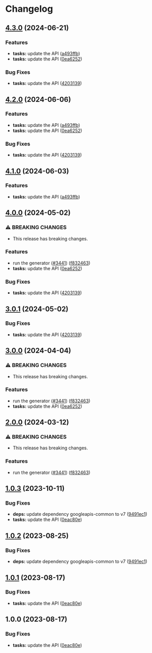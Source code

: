 # Changelog

## [4.3.0](https://github.com/googleapis/google-api-nodejs-client/compare/tasks-v4.2.0...tasks-v4.3.0) (2024-06-21)


### Features

* **tasks:** update the API ([a493ffb](https://github.com/googleapis/google-api-nodejs-client/commit/a493ffbefaa6b7cd934ddc801e36dc9db4188dc5))
* **tasks:** update the API ([0ea6252](https://github.com/googleapis/google-api-nodejs-client/commit/0ea62529dcc3df79d8f7b9008ab595e332b39ffa))


### Bug Fixes

* **tasks:** update the API ([4203139](https://github.com/googleapis/google-api-nodejs-client/commit/4203139d06bd3b8487d1d0e2d29b92ba7d9a6975))

## [4.2.0](https://github.com/googleapis/google-api-nodejs-client/compare/tasks-v4.1.0...tasks-v4.2.0) (2024-06-06)


### Features

* **tasks:** update the API ([a493ffb](https://github.com/googleapis/google-api-nodejs-client/commit/a493ffbefaa6b7cd934ddc801e36dc9db4188dc5))
* **tasks:** update the API ([0ea6252](https://github.com/googleapis/google-api-nodejs-client/commit/0ea62529dcc3df79d8f7b9008ab595e332b39ffa))


### Bug Fixes

* **tasks:** update the API ([4203139](https://github.com/googleapis/google-api-nodejs-client/commit/4203139d06bd3b8487d1d0e2d29b92ba7d9a6975))

## [4.1.0](https://github.com/googleapis/google-api-nodejs-client/compare/tasks-v4.0.0...tasks-v4.1.0) (2024-06-03)


### Features

* **tasks:** update the API ([a493ffb](https://github.com/googleapis/google-api-nodejs-client/commit/a493ffbefaa6b7cd934ddc801e36dc9db4188dc5))

## [4.0.0](https://github.com/googleapis/google-api-nodejs-client/compare/tasks-v3.0.1...tasks-v4.0.0) (2024-05-02)


### ⚠ BREAKING CHANGES

* This release has breaking changes.

### Features

* run the generator ([#3441](https://github.com/googleapis/google-api-nodejs-client/issues/3441)) ([f832463](https://github.com/googleapis/google-api-nodejs-client/commit/f832463312572dc58fe89f9254282982a520d1df))
* **tasks:** update the API ([0ea6252](https://github.com/googleapis/google-api-nodejs-client/commit/0ea62529dcc3df79d8f7b9008ab595e332b39ffa))


### Bug Fixes

* **tasks:** update the API ([4203139](https://github.com/googleapis/google-api-nodejs-client/commit/4203139d06bd3b8487d1d0e2d29b92ba7d9a6975))

## [3.0.1](https://github.com/googleapis/google-api-nodejs-client/compare/tasks-v3.0.0...tasks-v3.0.1) (2024-05-02)


### Bug Fixes

* **tasks:** update the API ([4203139](https://github.com/googleapis/google-api-nodejs-client/commit/4203139d06bd3b8487d1d0e2d29b92ba7d9a6975))

## [3.0.0](https://github.com/googleapis/google-api-nodejs-client/compare/tasks-v2.0.0...tasks-v3.0.0) (2024-04-04)


### ⚠ BREAKING CHANGES

* This release has breaking changes.

### Features

* run the generator ([#3441](https://github.com/googleapis/google-api-nodejs-client/issues/3441)) ([f832463](https://github.com/googleapis/google-api-nodejs-client/commit/f832463312572dc58fe89f9254282982a520d1df))
* **tasks:** update the API ([0ea6252](https://github.com/googleapis/google-api-nodejs-client/commit/0ea62529dcc3df79d8f7b9008ab595e332b39ffa))

## [2.0.0](https://github.com/googleapis/google-api-nodejs-client/compare/tasks-v1.0.3...tasks-v2.0.0) (2024-03-12)


### ⚠ BREAKING CHANGES

* This release has breaking changes.

### Features

* run the generator ([#3441](https://github.com/googleapis/google-api-nodejs-client/issues/3441)) ([f832463](https://github.com/googleapis/google-api-nodejs-client/commit/f832463312572dc58fe89f9254282982a520d1df))

## [1.0.3](https://github.com/googleapis/google-api-nodejs-client/compare/tasks-v1.0.2...tasks-v1.0.3) (2023-10-11)


### Bug Fixes

* **deps:** update dependency googleapis-common to v7 ([9491ec1](https://github.com/googleapis/google-api-nodejs-client/commit/9491ec1cdc3c413e7d73edcfcd59cf5c28a7c855))
* **tasks:** update the API ([0eac80e](https://github.com/googleapis/google-api-nodejs-client/commit/0eac80eb8e0af9cb0181410a7ef6ff324a0ef789))

## [1.0.2](https://github.com/googleapis/google-api-nodejs-client/compare/tasks-v1.0.1...tasks-v1.0.2) (2023-08-25)


### Bug Fixes

* **deps:** update dependency googleapis-common to v7 ([9491ec1](https://github.com/googleapis/google-api-nodejs-client/commit/9491ec1cdc3c413e7d73edcfcd59cf5c28a7c855))

## [1.0.1](https://github.com/googleapis/google-api-nodejs-client/compare/tasks-v1.0.0...tasks-v1.0.1) (2023-08-17)


### Bug Fixes

* **tasks:** update the API ([0eac80e](https://github.com/googleapis/google-api-nodejs-client/commit/0eac80eb8e0af9cb0181410a7ef6ff324a0ef789))

## 1.0.0 (2023-08-17)


### Bug Fixes

* **tasks:** update the API ([0eac80e](https://github.com/googleapis/google-api-nodejs-client/commit/0eac80eb8e0af9cb0181410a7ef6ff324a0ef789))
